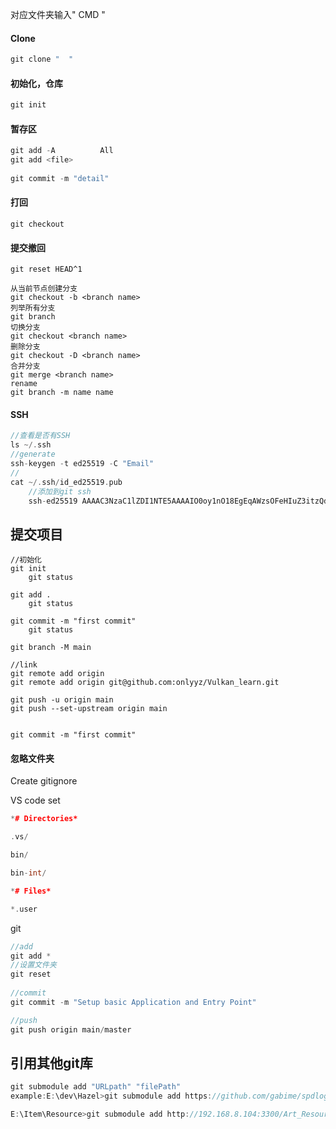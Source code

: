 对应文件夹输入" CMD " 

#### Clone

```C++
git clone "  "
```

#### 初始化，仓库

```C++
git init
```

#### 暂存区 

```C++
git add -A 			All
git add <file>
    
git commit -m "detail"
```

#### 打回

```
git checkout
```

#### 提交撤回

```
git reset HEAD^1 
```



```
从当前节点创建分支
git checkout -b <branch name>
列举所有分支
git branch
切换分支
git checkout <branch name>
删除分支
git checkout -D <branch name>
合并分支
git merge <branch name>
rename
git branch -m name name
```



#### SSH

```cpp
//查看是否有SSH
ls ~/.ssh
//generate
ssh-keygen -t ed25519 -C "Email"
// 
cat ~/.ssh/id_ed25519.pub
    //添加到git ssh
    ssh-ed25519 AAAAC3NzaC1lZDI1NTE5AAAAIO0oy1nO18EgEqAWzsOFeHIuZ3itzQdvKbGA3q/33Aw8 2713421980@qq.com

```



## 提交项目

```
//初始化
git init
	git status

git add .
	git status
	
git commit -m "first commit"
	git status
	
git branch -M main

//link
git remote add origin 
git remote add origin git@github.com:onlyyz/Vulkan_learn.git

git push -u origin main
git push --set-upstream origin main


git commit -m "first commit"
```

#### 忽略文件夹

Create gitignore

VS code set

```C++
*# Directories*

.vs/

bin/

bin-int/

*# Files*

*.user
```

git

```C++
//add
git add *
//设置文件夹
git reset
    
//commit    
git commit -m "Setup basic Application and Entry Point"

//push
git push origin main/master
```

## 引用其他git库

```c++
git submodule add "URLpath" "filePath"
example:E:\dev\Hazel>git submodule add https://github.com/gabime/spdlog.git Hazel/vendor/spdlog

E:\Item\Resource>git submodule add http://192.168.8.104:3300/Art_Resource/Model.git E:\Item\Resource\Model
```

